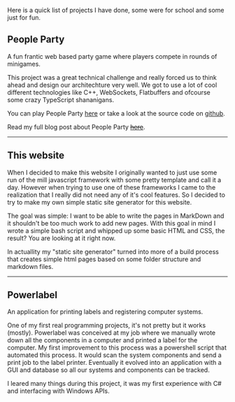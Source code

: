 Here is a quick list of projects I have done, some were for school and some 
just for fun.

## People Party
A fun frantic web based party game where players compete in rounds of 
minigames. 

This project was a great technical challenge and really forced us 
to think ahead and design our architechture very well. We got to use a lot of 
cool different technologies like C++, WebSockets, Flatbuffers and ofcourse some 
crazy TypeScript shananigans.

You can play People Party [here](https://peopleparty.nl) or take a look at the 
source code on [github](https://github.com/kraanter/peopleparty).

Read my full blog post about People Party ~~[here](blog#people-party)~~.

---

## This website
When I decided to make this website I originally wanted to just use some run 
of the mill javascript framework with some pretty template and call it a day. 
However when trying to use one of these frameworks I came to the realization 
that I really did not need any of it's cool features. So I decided to try to 
make my own simple static site generator for this website.

The goal was simple: I want to be able to write the pages in MarkDown and it 
shouldn't be too much work to add new pages. With this goal in mind I wrote a 
simple bash script and whipped up some basic HTML and CSS, the result? You are 
looking at it right now.

In actuallity my "static site generator" turned into more of a build process 
that creates simple html pages based on some folder structure and markdown files.

---

## Powerlabel
An application for printing labels and registering computer systems. 

One of my first real programming projects, it's not pretty but it works (mostly).
Powerlabel was conceived at my job where we manually wrote down all the components 
in a computer and printed a label for the computer. My first improvement to this 
process was a powershell script that automated this process. It would scan the 
system components and send a print job to the label printer. Eventually it 
evolved into an application with a GUI and database so all our systems and 
components can be tracked.

I leared many things during this project, it was my first experience with C# and 
interfacing with Windows APIs.
